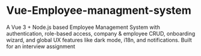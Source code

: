 # Vue-Employee-managment-system
A Vue 3 + Node.js based Employee Management System with authentication, role-based access, company &amp; employee CRUD, onboarding wizard, and global UX features like dark mode, i18n, and notifications. Built for an interview assignment 
